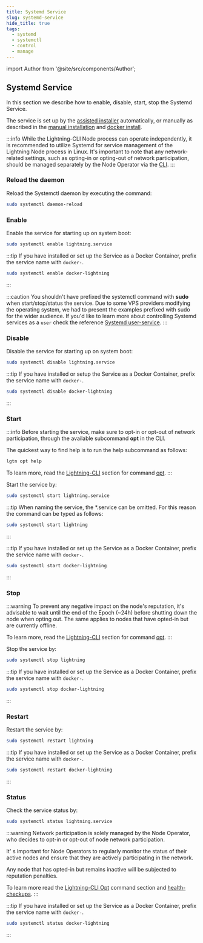 ```yaml
---
title: Systemd Service
slug: systemd-service
hide_title: true
tags:
  - systemd
  - systemctl
  - control
  - manage
---
```


import Author from '@site/src/components/Author';

## Systemd Service

In this section we describe how to enable, disable, start, stop the Systemd Service.

The service is set up by the [assisted installer](#assisted-installer) automatically, or manually as described in the [manual installation](/docs/node/install#manual-installation) and [docker install](/docs/node/install#docker-installation).

:::info
While the Lightning-CLI Node process can operate independently, it is recommended to utilize Systemd for service management of the Lightning Node process in Linux. It's important to note that any network-related settings, such as opting-in or opting-out of network participation, should be managed separately by the Node Operator via the [CLI](./docs/node/lightning-cli).
:::

### Reload the daemon

Reload the Systemctl daemon by executing the command:

```sh
sudo systemctl daemon-reload
```

### Enable

Enable the service for starting up on system boot:

```sh
sudo systemctl enable lightning.service
```

:::tip
If you have installed or set up the Service as a Docker Container, prefix the service name with `docker-`.

```sh
sudo systemctl enable docker-lightning
```
:::

:::caution
You shouldn't have prefixed the systemctl command with **sudo** when start/stop/status the service. Due to some VPS providers modifying the operating system, we had to present the examples prefixed with sudo for the wider audience. If you'd like to learn more about controlling Systemd services as a `user` check the reference [Systemd user-service](/references/Systemd/user-service).
:::

### Disable

Disable the service for starting up on system boot:

```sh
sudo systemctl disable lightning.service
```

:::tip
If you have installed or setup the Service as a Docker Container, prefix the service name with `docker-`.

```sh
sudo systemctl disable docker-lightning
```
:::

### Start

:::info
Before starting the service, make sure to opt-in or opt-out of network participation, through the available subcommand **opt** in the CLI.

The quickest way to find help is to run the help subcommand as follows:

```sh
lgtn opt help
```

To learn more, read the [Lightning-CLI](/docs/node/lightning-cli) section for command [opt](/docs/node/lightning-cli#opt).
:::

Start the service by:

```sh
sudo systemctl start lightning.service
```

:::tip
When naming the service, the *.service can be omitted. For this reason the command can be typed as follows:

```sh
sudo systemctl start lightning
```
:::


:::tip
If you have installed or set up the Service as a Docker Container, prefix the service name with `docker-`.

```sh
sudo systemctl start docker-lightning
```
:::

### Stop

:::warning
To prevent any negative impact on the node's reputation, it's advisable to wait until the end of the Epoch (~24h) before shutting down the node when opting out. The same applies to nodes that have opted-in but are currently offline.

To learn more, read the [Lightning-CLI](/docs/node/lightning-cli) section for command [opt](/docs/node/lightning-cli#opt).
:::

Stop the service by:

```sh
sudo systemctl stop lightning
```

:::tip
If you have installed or set up the Service as a Docker Container, prefix the service name with `docker-`.

```sh
sudo systemctl stop docker-lightning
```
:::

### Restart

Restart the service by:

```sh
sudo systemctl restart lightning
```

:::tip
If you have installed or set up the Service as a Docker Container, prefix the service name with `docker-`.

```sh
sudo systemctl restart docker-lightning
```
:::

### Status

Check the service status by:

```sh
sudo systemctl status lightning.service
```

:::warning
Network participation is solely managed by the Node Operator, who decides to opt-in or opt-out of node network participation.

It' s important for Node Operators to regularly monitor the status of their active nodes and ensure that they are actively participating in the network.

Any node that has opted-in but remains inactive will be subjected to reputation penalties.

To learn more read the [Lightning-CLI Opt](./docs/node/lightning-cli#opt) command section and [health-checkups](./docs/node/health-check).
:::

:::tip
If you have installed or set up the Service as a Docker Container, prefix the service name with `docker-`.

```sh
sudo systemctl status docker-lightning
```
:::

<Author
    name="Helder Oliveira"
    image="https://github.com/heldrida.png"
    title="Software Developer + DX"
    url="https://github.com/heldrida"
/>
